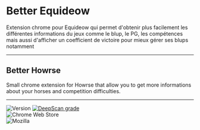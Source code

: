 # Better Equideow
Extension chrome pour Equideow qui permet d'obtenir plus facilement les différentes informations du jeux comme le blup, le PG, les compétences mais aussi d'afficher un coefficient de victoire pour mieux gérer ses blups notamment

---
## Better Howrse
Small chrome extension for Howrse that allow you to get more informations about your horses and competition difficulties.

---
![Version](https://img.shields.io/badge/version-1.2.5-informational)
[![DeepScan grade](https://deepscan.io/api/teams/17688/projects/21040/branches/592899/badge/grade.svg)](https://deepscan.io/dashboard#view=project&tid=17688&pid=21040&bid=592899)
<br>
![Chrome Web Store](https://img.shields.io/badge/chrome-soon-informational)
<br>
![Mozilla](https://img.shields.io/badge/mozilla-soon-informational)
